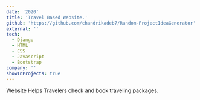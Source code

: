 ```yaml
---
date: '2020'
title: 'Travel Based Website.'
github: 'https://github.com/chandrikadeb7/Random-ProjectIdeaGenerator'
external: ''
tech:
  - Django
  - HTML
  - CSS
  - Javascript
  - Bootstrap
company: ''
showInProjects: true
---
```


Website Helps Travelers check and book traveling packages.
